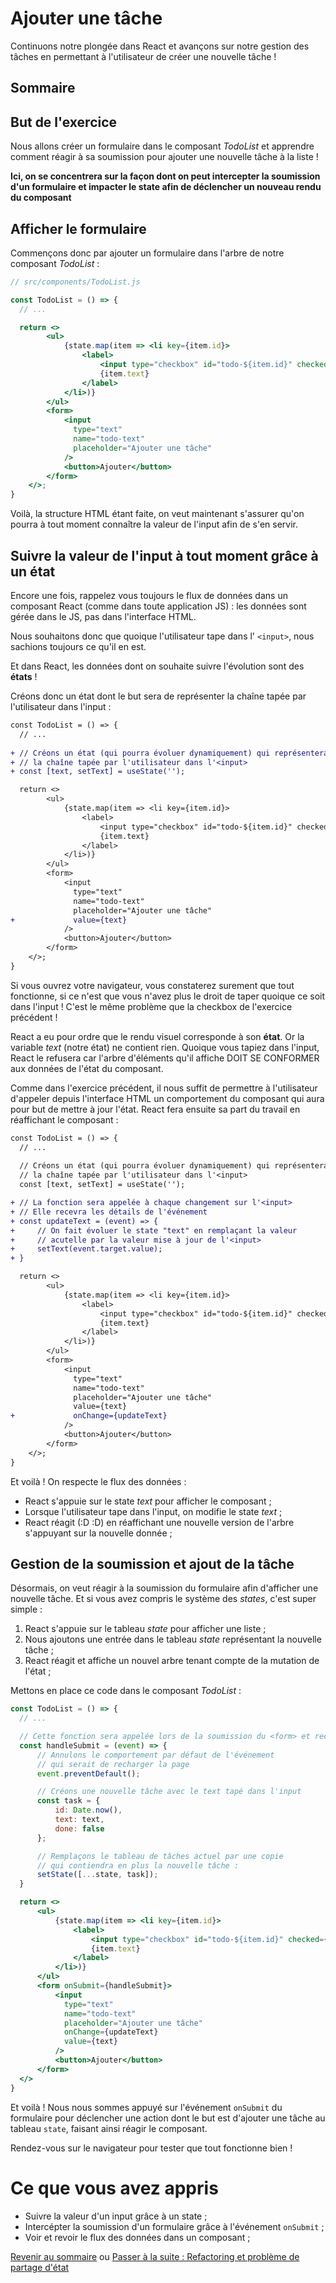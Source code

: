 # Ajouter une tâche

Continuons notre plongée dans React et avançons sur notre gestion des tâches en permettant à l'utilisateur de créer une nouvelle tâche !

## Sommaire

## But de l'exercice
Nous allons créer un formulaire dans le composant *TodoList* et apprendre comment réagir à sa soumission pour ajouter une nouvelle tâche à la liste !

**Ici, on se concentrera sur la façon dont on peut intercepter la soumission d'un formulaire et impacter le state afin de déclencher un nouveau rendu du composant**

## Afficher le formulaire 

Commençons donc par ajouter un formulaire dans l'arbre de notre composant *TodoList* :

```jsx
// src/components/TodoList.js

const TodoList = () => {
  // ...

  return <>
        <ul>
            {state.map(item => <li key={item.id}>
                <label>
                    <input type="checkbox" id="todo-${item.id}" checked={item.done} onChange={() => toggle(item.id)} />
                    {item.text}
                </label>
            </li>)}
        </ul>
        <form>
            <input 
              type="text" 
              name="todo-text" 
              placeholder="Ajouter une tâche" 
            />
            <button>Ajouter</button>
        </form>
    </>;
}
```

Voilà, la structure HTML étant faite, on veut maintenant s'assurer qu'on pourra à tout moment connaître la valeur de l'input afin de s'en servir.

## Suivre la valeur de l'input à tout moment grâce à un état

Encore une fois, rappelez vous toujours le flux de données dans un composant React (comme dans toute application JS) : les données sont gérée dans le JS, pas dans l'interface HTML.

Nous souhaitons donc que quoique l'utilisateur tape dans l' `<input>`, nous sachions toujours ce qu'il en est.

Et dans React, les données dont on souhaite suivre l'évolution sont des **états** !

Créons donc un état dont le but sera de représenter la chaîne tapée par l'utilisateur dans l'input :

```diff
const TodoList = () => {
  // ...
  
+ // Créons un état (qui pourra évoluer dynamiquement) qui représentera
+ // la chaîne tapée par l'utilisateur dans l'<input>
+ const [text, setText] = useState('');

  return <>
        <ul>
            {state.map(item => <li key={item.id}>
                <label>
                    <input type="checkbox" id="todo-${item.id}" checked={item.done} onChange={() => toggle(item.id)} />
                    {item.text}
                </label>
            </li>)}
        </ul>
        <form>
            <input 
              type="text" 
              name="todo-text" 
              placeholder="Ajouter une tâche" 
+             value={text}
            />
            <button>Ajouter</button>
        </form>
    </>;
}
```

Si vous ouvrez votre navigateur, vous constaterez surement que tout fonctionne, si ce n'est que vous n'avez plus le droit de taper quoique ce soit dans l'input ! C'est le même problème que la checkbox de l'exercice précédent !

React a eu pour ordre que le rendu visuel corresponde à son **état**. Or la variable *text* (notre état) ne contient rien. Quoique vous tapiez dans l'input, React le refusera car l'arbre d'éléments qu'il affiche DOIT SE CONFORMER aux données de l'état du composant.

Comme dans l'exercice précédent, il nous suffit de permettre à l'utilisateur d'appeler depuis l'interface HTML un comportement du composant qui aura pour but de mettre à jour l'état. React fera ensuite sa part du travail en réaffichant le composant :

```diff
const TodoList = () => {
  // ...
  
  // Créons un état (qui pourra évoluer dynamiquement) qui représentera
  // la chaîne tapée par l'utilisateur dans l'<input>
  const [text, setText] = useState('');

+ // La fonction sera appelée à chaque changement sur l'<input>
+ // Elle recevra les détails de l'événement
+ const updateText = (event) => {
+     // On fait évoluer le state "text" en remplaçant la valeur
+     // acutelle par la valeur mise à jour de l'<input>
+     setText(event.target.value);
+ }

  return <>
        <ul>
            {state.map(item => <li key={item.id}>
                <label>
                    <input type="checkbox" id="todo-${item.id}" checked={item.done} onChange={() => toggle(item.id)} />
                    {item.text}
                </label>
            </li>)}
        </ul>
        <form>
            <input 
              type="text" 
              name="todo-text" 
              placeholder="Ajouter une tâche" 
              value={text}
+             onChange={updateText}
            />
            <button>Ajouter</button>
        </form>
    </>;
}
```
Et voilà ! On respecte le flux des données : 
* React s'appuie sur le state *text* pour afficher le composant ;
* Lorsque l'utilisateur tape dans l'input, on modifie le state *text* ; 
* React réagit (:D :D) en réaffichant une nouvelle version de l'arbre s'appuyant sur la nouvelle donnée ;

## Gestion de la soumission et ajout de la tâche

Désormais, on veut réagir à la soumission du formulaire afin d'afficher une nouvelle tâche. Et si vous avez compris le système des *states*, c'est super simple :
1. React s'appuie sur le tableau *state* pour afficher une liste ;
2. Nous ajoutons une entrée dans le tableau *state* représentant la nouvelle tâche ;
3. React réagit et affiche un nouvel arbre tenant compte de la mutation de l'état ;

Mettons en place ce code dans le composant *TodoList* :

```jsx
const TodoList = () => {
  // ...

  // Cette fonction sera appelée lors de la soumission du <form> et recevra les détails de l'événement
  const handleSubmit = (event) => {
      // Annulons le comportement par défaut de l'événement
      // qui serait de recharger la page
      event.preventDefault();

      // Créons une nouvelle tâche avec le text tapé dans l'input
      const task = {
          id: Date.now(),
          text: text,
          done: false
      };

      // Remplaçons le tableau de tâches actuel par une copie
      // qui contiendra en plus la nouvelle tâche :
      setState([...state, task]);
  }

  return <>
      <ul>
          {state.map(item => <li key={item.id}>
              <label>
                  <input type="checkbox" id="todo-${item.id}" checked={item.done} onChange={() => toggle(item.id)} />
                  {item.text}
              </label>
          </li>)}
      </ul>
      <form onSubmit={handleSubmit}>
          <input 
            type="text" 
            name="todo-text" 
            placeholder="Ajouter une tâche" 
            onChange={updateText} 
            value={text} 
          />
          <button>Ajouter</button>
      </form>
  </>
}
```
Et voilà ! Nous nous sommes appuyé sur l'événement `onSubmit` du formulaire pour déclencher une action dont le but est d'ajouter une tâche au tableau `state`, faisant ainsi réagir le composant.

Rendez-vous sur le navigateur pour tester que tout fonctionne bien !

# Ce que vous avez appris
* Suivre la valeur d'un input grâce à un state ;
* Intercépter la soumission d'un formulaire grâce à l'événement `onSubmit` ;
* Voir et revoir le flux des données dans un composant ;


[Revenir au sommaire](../README.md) ou [Passer à la suite : Refactoring et problème de partage d'état](lifting.md)